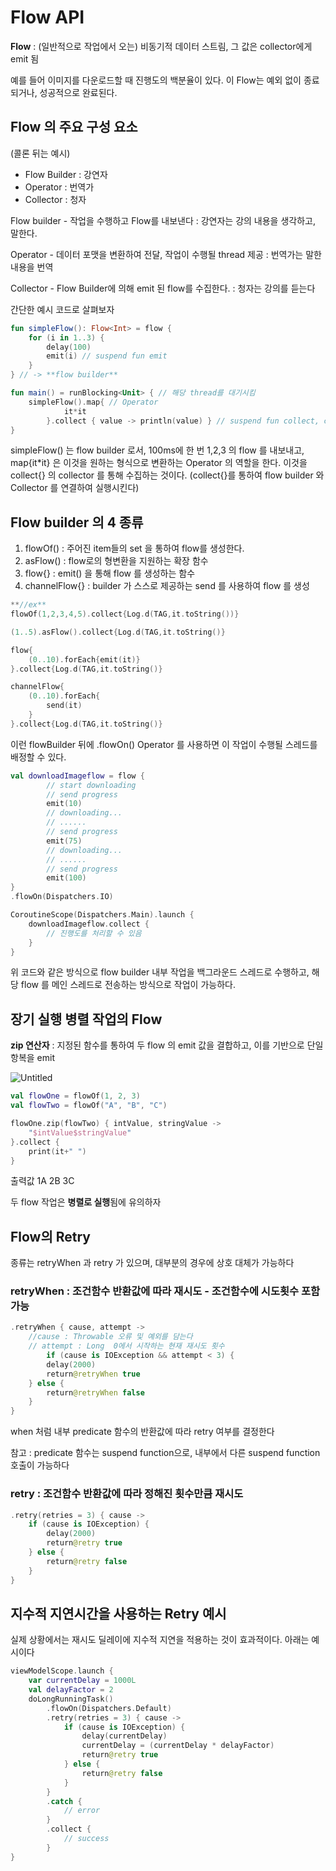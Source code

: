 # Flow API

**Flow** :  (일반적으로 작업에서 오는) 비동기적 데이터 스트림, 그 값은 collector에게 emit 됨

예를 들어 이미지를 다운로드할 때 진행도의 백분율이 있다. 이 Flow는 예외 없이 종료되거나, 성공적으로 완료된다.

## Flow 의 주요 구성 요소

 (콜론 뒤는 예시)

- Flow Builder : 강연자
- Operator : 번역가
- Collector : 청자

Flow builder - 작업을 수행하고 Flow를 내보낸다 : 강연자는 강의 내용을 생각하고, 말한다.

Operator - 데이터 포맷을 변환하여 전달, 작업이 수행될 thread 제공 : 번역가는 말한 내용을 번역

Collector - Flow Builder에 의해 emit 된 flow를 수집한다. : 청자는 강의를 듣는다

간단한 예시 코드로 살펴보자

```kotlin
fun simpleFlow(): Flow<Int> = flow {
    for (i in 1..3) {
        delay(100)
        emit(i) // suspend fun emit
    }
} // -> **flow builder**

fun main() = runBlocking<Unit> { // 해당 thread를 대기시킴
    simpleFlow().map{ // Operator
			it*it
		}.collect { value -> println(value) } // suspend fun collect, collector
}

```

simpleFlow() 는 flow builder 로서, 100ms에 한 번 1,2,3 의 flow 를 내보내고, map{it*it} 은 이것을 원하는 형식으로 변환하는 Operator 의 역할을 한다. 이것을 collect{} 의 collector 를 통해 수집하는 것이다. (collect{}를 통하여 flow builder 와 Collector 를 연결하여 실행시킨다)

## Flow builder 의 4 종류

1. flowOf() : 주어진 item들의 set 을 통하여  flow를 생성한다.
2. asFlow() : flow로의 형변환을 지원하는 확장 함수
3. flow{} : emit() 을 통해 flow 를 생성하는 함수
4. channelFlow{} : builder 가 스스로 제공하는 send 를 사용하여 flow 를 생성

```kotlin
**//ex**
flowOf(1,2,3,4,5).collect{Log.d(TAG,it.toString())}

(1..5).asFlow().collect{Log.d(TAG,it.toString()}

flow{
	(0..10).forEach{emit(it)}
}.collect{Log.d(TAG,it.toString()}

channelFlow{
	(0..10).forEach{
		send(it)
	}
}.collect{Log.d(TAG,it.toString()}
```

이런 flowBuilder 뒤에 .flowOn() Operator 를 사용하면 이 작업이 수행될 스레드를 배정할 수 있다.

```kotlin
val downloadImageflow = flow {
        // start downloading
        // send progress
        emit(10)
        // downloading...
        // ......
        // send progress
        emit(75)
        // downloading...
        // ......
        // send progress
        emit(100)
}
.flowOn(Dispatchers.IO)

CoroutineScope(Dispatchers.Main).launch {
    downloadImageflow.collect {
        // 진행도를 처리할 수 있음
    }
}
```

위 코드와 같은 방식으로 flow builder 내부 작업을 백그라운드 스레드로 수행하고, 해당 flow 를 메인 스레드로 전송하는 방식으로 작업이 가능하다.

## **장기 실행 병렬 작업의 Flow**

**zip 연산자** : 지정된 함수를 통하여 두 flow 의 emit 값을 결합하고, 이를 기반으로 단일 항복을 emit

![Untitled](Flow%20API%203148fbfb4aec48eba337da08a2a21a3c/Untitled.png)

```kotlin
val flowOne = flowOf(1, 2, 3)
val flowTwo = flowOf("A", "B", "C")

flowOne.zip(flowTwo) { intValue, stringValue ->
    "$intValue$stringValue"
}.collect {
    print(it+" ")
}
```

출력값 1A 2B 3C 

두 flow 작업은 **병렬로 실행**됨에 유의하자

## Flow의 Retry

종류는 retryWhen 과 retry 가 있으며, 대부분의 경우에 상호 대체가 가능하다

### **retryWhen : 조건함수 반환값에 따라 재시도 - 조건함수에 시도횟수 포함 가능**

```kotlin
.retryWhen { cause, attempt ->
	//cause : Throwable 오류 및 예외를 담는다
	// attempt : Long  0에서 시작하는 현재 재시도 횟수
		if (cause is IOException && attempt < 3) {
        delay(2000)
        return@retryWhen true
    } else {
        return@retryWhen false
    }
}
```

when 처럼 내부 predicate 함수의 반환값에 따라 retry 여부를 결정한다

참고 : predicate 함수는 suspend function으로, 내부에서 다른 suspend function 호출이 가능하다

### **retry : 조건함수 반환값에 따라 정해진 횟수만큼 재시도**

```kotlin
.retry(retries = 3) { cause ->
    if (cause is IOException) {
        delay(2000)
        return@retry true
    } else {
        return@retry false
    }
}
```

## 지수적 지연시간을 사용하는 Retry 예시

실제 상황에서는 재시도 딜레이에 지수적 지연을 적용하는 것이 효과적이다. 아래는 예시이다

```kotlin
viewModelScope.launch {
    var currentDelay = 1000L
    val delayFactor = 2
    doLongRunningTask()
        .flowOn(Dispatchers.Default)
        .retry(retries = 3) { cause ->
            if (cause is IOException) {
                delay(currentDelay)
                currentDelay = (currentDelay * delayFactor)
                return@retry true
            } else {
                return@retry false
            }
        }
        .catch {
            // error
        }
        .collect {
            // success
        }
}
```